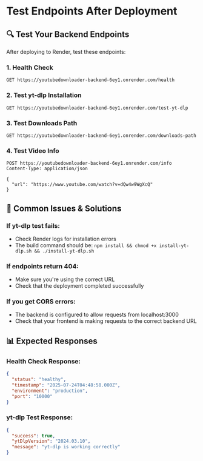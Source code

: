 # Test Endpoints After Deployment

## 🔍 **Test Your Backend Endpoints**

After deploying to Render, test these endpoints:

### 1. **Health Check**
```
GET https://youtubedownloader-backend-6ey1.onrender.com/health
```

### 2. **Test yt-dlp Installation**
```
GET https://youtubedownloader-backend-6ey1.onrender.com/test-yt-dlp
```

### 3. **Test Downloads Path**
```
GET https://youtubedownloader-backend-6ey1.onrender.com/downloads-path
```

### 4. **Test Video Info**
```
POST https://youtubedownloader-backend-6ey1.onrender.com/info
Content-Type: application/json

{
  "url": "https://www.youtube.com/watch?v=dQw4w9WgXcQ"
}
```

## 🚨 **Common Issues & Solutions**

### If yt-dlp test fails:
- Check Render logs for installation errors
- The build command should be: `npm install && chmod +x install-yt-dlp.sh && ./install-yt-dlp.sh`

### If endpoints return 404:
- Make sure you're using the correct URL
- Check that the deployment completed successfully

### If you get CORS errors:
- The backend is configured to allow requests from localhost:3000
- Check that your frontend is making requests to the correct backend URL

## 📊 **Expected Responses**

### Health Check Response:
```json
{
  "status": "healthy",
  "timestamp": "2025-07-24T04:48:58.000Z",
  "environment": "production",
  "port": "10000"
}
```

### yt-dlp Test Response:
```json
{
  "success": true,
  "ytDlpVersion": "2024.03.10",
  "message": "yt-dlp is working correctly"
}
``` 